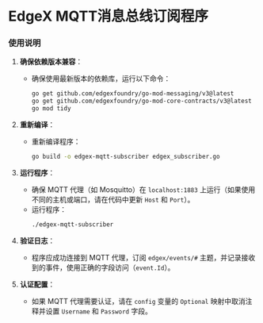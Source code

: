 
# EdgeX MQTT消息总线订阅程序

### 使用说明

1. **确保依赖版本兼容**：
   - 确保使用最新版本的依赖库，运行以下命令：
     ```bash
     go get github.com/edgexfoundry/go-mod-messaging/v3@latest
     go get github.com/edgexfoundry/go-mod-core-contracts/v3@latest
     go mod tidy
     ```

2. **重新编译**：
   - 重新编译程序：
     ```bash
     go build -o edgex-mqtt-subscriber edgex_subscriber.go
     ```

3. **运行程序**：
   - 确保 MQTT 代理（如 Mosquitto）在 `localhost:1883` 上运行（如果使用不同的主机或端口，请在代码中更新 `Host` 和 `Port`）。
   - 运行程序：
     ```bash
     ./edgex-mqtt-subscriber
     ```

4. **验证日志**：
   - 程序应成功连接到 MQTT 代理，订阅 `edgex/events/#` 主题，并记录接收到的事件，使用正确的字段访问（`event.Id`）。

5. **认证配置**：
   - 如果 MQTT 代理需要认证，请在 `config` 变量的 `Optional` 映射中取消注释并设置 `Username` 和 `Password` 字段。

